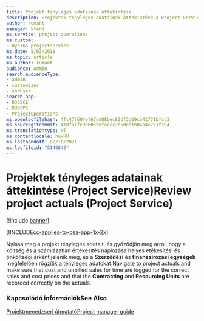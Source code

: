 ```yaml
---
title: Projekt tényleges adatainak áttekintése
description: Projektek tényleges adatainak áttekintése a Project Service szolgáltatásban
author: rumant
manager: kfend
ms.service: project-operations
ms.custom:
- dyn365-projectservice
ms.date: 8/03/2018
ms.topic: article
ms.author: rumant
audience: Admin
search.audienceType:
- admin
- customizer
- enduser
search.app:
- D365CE
- D365PS
- ProjectOperations
ms.openlocfilehash: 4fc47760fef67dd88bec82df3d69cb41771bfcc3
ms.sourcegitcommit: 418fa1fe9d605b8faccc2d5dee1b04b4e753f194
ms.translationtype: HT
ms.contentlocale: hu-HU
ms.lasthandoff: 02/10/2021
ms.locfileid: "5146846"
---
```

# <a name="review-project-actuals-project-service"></a><span data-ttu-id="68a36-103">Projektek tényleges adatainak áttekintése (Project Service)</span><span class="sxs-lookup"><span data-stu-id="68a36-103">Review project actuals (Project Service)</span></span>

[!include [banner](../includes/psa-now-project-operations.md)]

[!INCLUDE[cc-applies-to-psa-app-1x-2x](../includes/cc-applies-to-psa-app-1x-2x.md)]

<span data-ttu-id="68a36-104">Nyissa meg a projekt tényleges adatait, és győződjön meg arról, hogy a költség és a számlázatlan értékesítés naplózása helyes étékesítési és önköltségi árként jelenik meg, és a **Szerződési** és **finanszírozási egységek** megfelelően rögzítik a tényleges adatokat.</span><span class="sxs-lookup"><span data-stu-id="68a36-104">Navigate to project actuals and make sure that cost and unbilled sales for time are logged for the correct sales and cost prices and that the **Contracting** and **Resourcing Units** are recorded correctly on the actuals.</span></span>  
  
### <a name="see-also"></a><span data-ttu-id="68a36-105">Kapcsolódó információk</span><span class="sxs-lookup"><span data-stu-id="68a36-105">See Also</span></span>  
 [<span data-ttu-id="68a36-106">Projektmenedzseri útmutató</span><span class="sxs-lookup"><span data-stu-id="68a36-106">Project manager guide</span></span>](../psa/project-manager-guide.md)

